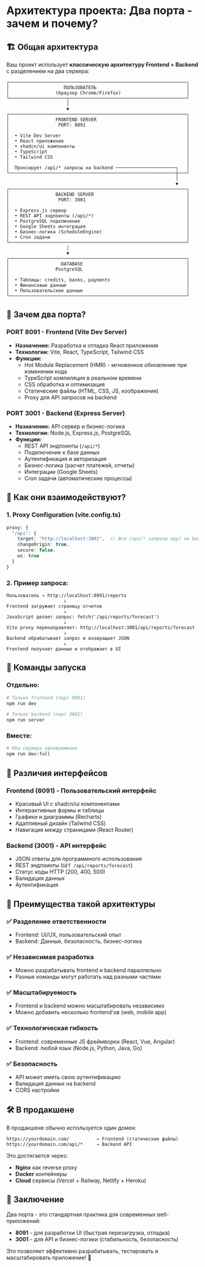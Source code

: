 # Архитектура проекта: Два порта - зачем и почему?

## 🏗️ Общая архитектура

Ваш проект использует **классическую архитектуру Frontend + Backend** с разделением на два сервера:

```
┌─────────────────────────────────────────────────────────────────┐
│                    ПОЛЬЗОВАТЕЛЬ                                 │
│                 (браузер Chrome/Firefox)                        │
└─────────────────────┬───────────────────────────────────────────┘
                      │
                      ▼
┌─────────────────────────────────────────────────────────────────┐
│                 FRONTEND SERVER                                 │
│                  PORT: 8091                                     │
│                                                                 │
│  • Vite Dev Server                                              │
│  • React приложение                                             │
│  • shadcn/ui компоненты                                         │
│  • TypeScript                                                   │
│  • Tailwind CSS                                                 │
│                                                                 │
│  Проксирует /api/* запросы на backend ──────────────────────┐   │
└─────────────────────────────────────────────────────────────┼───┘
                                                              │
                                                              ▼
┌─────────────────────────────────────────────────────────────────┐
│                 BACKEND SERVER                                  │
│                  PORT: 3001                                     │
│                                                                 │
│  • Express.js сервер                                            │
│  • REST API эндпоинты (/api/*)                                  │
│  • PostgreSQL подключение                                       │
│  • Google Sheets интеграция                                     │
│  • Бизнес-логика (ScheduleEngine)                               │
│  • Cron задачи                                                  │
└─────────────────────────────────────────────────────────────────┘
                      │
                      ▼
┌─────────────────────────────────────────────────────────────────┐
│                   DATABASE                                      │
│                 PostgreSQL                                      │
│                                                                 │
│  • Таблицы: credits, banks, payments                            │
│  • Финансовые данные                                            │
│  • Пользовательские данные                                      │
└─────────────────────────────────────────────────────────────────┘
```

## 🎯 Зачем два порта?

### **PORT 8091 - Frontend (Vite Dev Server)**
- **Назначение:** Разработка и отладка React приложения
- **Технологии:** Vite, React, TypeScript, Tailwind CSS
- **Функции:**
  - Hot Module Replacement (HMR) - мгновенное обновление при изменении кода
  - TypeScript компиляция в реальном времени
  - CSS обработка и оптимизация
  - Статические файлы (HTML, CSS, JS, изображения)
  - Proxy для API запросов на backend

### **PORT 3001 - Backend (Express Server)**
- **Назначение:** API сервер и бизнес-логика
- **Технологии:** Node.js, Express.js, PostgreSQL
- **Функции:**
  - REST API эндпоинты (`/api/*`)
  - Подключение к базе данных
  - Аутентификация и авторизация
  - Бизнес-логика (расчет платежей, отчеты)
  - Интеграции (Google Sheets)
  - Cron задачи (автоматические процессы)

## 🔄 Как они взаимодействуют?

### 1. **Proxy Configuration (vite.config.ts)**
```typescript
proxy: {
  "/api": {
    target: "http://localhost:3001",  // Все /api/* запросы идут на backend
    changeOrigin: true,
    secure: false,
    ws: true
  }
}
```

### 2. **Пример запроса:**
```
Пользователь → http://localhost:8091/reports
                     ↓
Frontend загружает страницу отчетов
                     ↓
JavaScript делает запрос: fetch('/api/reports/forecast')
                     ↓
Vite proxy перенаправляет: http://localhost:3001/api/reports/forecast
                     ↓
Backend обрабатывает запрос и возвращает JSON
                     ↓
Frontend получает данные и отображает в UI
```

## 🚀 Команды запуска

### Отдельно:
```bash
# Только frontend (порт 8091)
npm run dev

# Только backend (порт 3001)  
npm run server
```

### Вместе:
```bash
# Оба сервера одновременно
npm run dev:full
```

## 🎨 Различия интерфейсов

### **Frontend (8091) - Пользовательский интерфейс**
- Красивый UI с shadcn/ui компонентами
- Интерактивные формы и таблицы
- Графики и диаграммы (Recharts)
- Адаптивный дизайн (Tailwind CSS)
- Навигация между страницами (React Router)

### **Backend (3001) - API интерфейс**
- JSON ответы для программного использования
- REST эндпоинты (`GET /api/reports/forecast`)
- Статус коды HTTP (200, 400, 500)
- Валидация данных
- Аутентификация

## 🔧 Преимущества такой архитектуры

### ✅ **Разделение ответственности**
- Frontend: UI/UX, пользовательский опыт
- Backend: Данные, безопасность, бизнес-логика

### ✅ **Независимая разработка**
- Можно разрабатывать frontend и backend параллельно
- Разные команды могут работать над разными частями

### ✅ **Масштабируемость**
- Frontend и backend можно масштабировать независимо
- Можно добавить несколько frontend'ов (web, mobile app)

### ✅ **Технологическая гибкость**
- Frontend: современные JS фреймворки (React, Vue, Angular)
- Backend: любой язык (Node.js, Python, Java, Go)

### ✅ **Безопасность**
- API может иметь свою аутентификацию
- Валидация данных на backend
- CORS настройки

## 🛠️ В продакшене

В продакшене обычно используется один домен:
```
https://yourdomain.com/          → Frontend (статические файлы)
https://yourdomain.com/api/*     → Backend API
```

Это достигается через:
- **Nginx** как reverse proxy
- **Docker** контейнеры
- **Cloud** сервисы (Vercel + Railway, Netlify + Heroku)

## 📝 Заключение

Два порта - это стандартная практика для современных веб-приложений:
- **8091** - для разработки UI (быстрая перезагрузка, отладка)
- **3001** - для API и бизнес-логики (стабильность, безопасность)

Это позволяет эффективно разрабатывать, тестировать и масштабировать приложение! 🚀